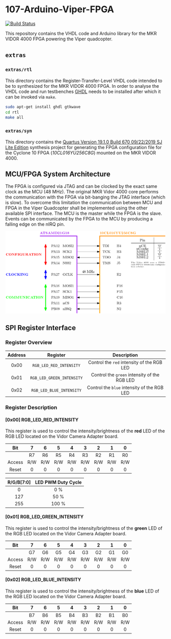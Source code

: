 107-Arduino-Viper-FPGA
======================
[![Build Status](https://travis-ci.org/107-systems/107-Arduino-Viper-FPGA.svg?branch=master)](https://travis-ci.org/107-systems/107-Arduino-Viper-FPGA)

This repository contains the VHDL code and Arduino library for the MKR VIDOR 4000 FPGA powering the Viper quadcopter.

## `extras`
### `extras/rtl`
This directory contains the Register-Transfer-Level VHDL code intended to be to synthesized for the MKR VIDOR 4000 FPGA. In order to analyse the VHDL code and run testbenches [GHDL](http://ghdl.free.fr/) needs to be installed after which it can be invoked via `make`.
```bash
sudo apt-get install ghdl gtkwave
cd rtl
make all
```

### `extras/syn`
This directory contains the [Quartus Version 19.1.0 Build 670 09/22/2019 SJ Lite Edition](https://fpgasoftware.intel.com/?edition=lite) synthesis project for generating the FPGA configuration file for the Cyclone 10 FPGA (*10CL016YU256C8G*) mounted on the MKR VIDOR 4000.

## MCU/FPGA System Architecture
The FPGA is configured via JTAG and can be clocked by the exact same clock as the MCU (48 MHz). The original MKR Vidor 4000 core performs the communication with the FPGA via bit-banging the JTAG interface (which is slow). To overcome this limitation the communication between MCU and FPGA in the Viper Quadcopter shall be implemented using the other available SPI interface. The MCU is the master while the FPGA is the slave. Events can be communicated by the FPGA to the MCU by producing a falling edge on the nIRQ pin.

![MKR Vidor 4000 System Architecture](extras/img/mkr-vidor-systems-architecture.png)

## SPI Register Interface
### Register Overview

| Address | Register                  | Description                                  |
|:-------:|:-------------------------:|:--------------------------------------------:|
| 0x00    | `RGB_LED_RED_INTENSITY`   | Control the `red` intensity of the RGB LED   |
| 0x01    | `RGB_LED_GREEN_INTENSITY` | Control the `green` intensity of the RGB LED |
| 0x02    | `RGB_LED_BLUE_INTENSITY`  | Control the `blue` intensity of the RGB LED  |

### Register Description
#### [0x00] RGB_LED_RED_INTENSITY
This register is used to control the intensity/brightness of the **red** LED of the RGB LED located on the Vidor Camera Adapter board.

| Bit   | 7   | 6   | 5   | 4   | 3   | 2   | 1   | 0   |
|:-----:|:---:|:---:|:---:|:---:|:---:|:---:|:---:|:---:|
|       | R7  | R6  | R5  | R4  | R3  | R2  | R1  | R0  |
|Access | R/W | R/W | R/W | R/W | R/W | R/W | R/W | R/W |
|Reset  | 0   | 0   | 0   | 0   | 0   | 0   | 0   | 0   |

| R/G/B[7:0] | LED PWM Duty Cycle |
|:----------:|:------------------:|
| 0          | 0 %                |
| 127        | 50 %               |
| 255        | 100 %              |

#### [0x01] RGB_LED_GREEN_INTENSITY
This register is used to control the intensity/brightness of the **green** LED of the RGB LED located on the Vidor Camera Adapter board.

| Bit   | 7   | 6   | 5   | 4   | 3   | 2   | 1   | 0   |
|:-----:|:---:|:---:|:---:|:---:|:---:|:---:|:---:|:---:|
|       | G7  | G6  | G5  | G4  | G3  | G2  | G1  | G0  |
|Access | R/W | R/W | R/W | R/W | R/W | R/W | R/W | R/W |
|Reset  | 0   | 0   | 0   | 0   | 0   | 0   | 0   | 0   |

#### [0x02] RGB_LED_BLUE_INTENSITY
This register is used to control the intensity/brightness of the **blue** LED of the RGB LED located on the Vidor Camera Adapter board.

| Bit   | 7   | 6   | 5   | 4   | 3   | 2   | 1   | 0   |
|:-----:|:---:|:---:|:---:|:---:|:---:|:---:|:---:|:---:|
|       | B7  | B6  | B5  | B4  | B3  | B2  | B1  | B0  |
|Access | R/W | R/W | R/W | R/W | R/W | R/W | R/W | R/W |
|Reset  | 0   | 0   | 0   | 0   | 0   | 0   | 0   | 0   |
